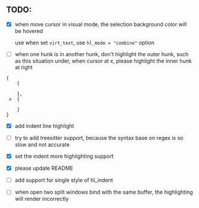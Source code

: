 ## TODO:

- [x] when move cursor in visual mode, the selection background color will be hovered

  use when set `virt_text`, use `hl_mode = "combine"` option

- [ ] when one hunk is in another hunk, don't highlight the outer hunk, such as this situation under, when cursor at x, please highlight the inner hunk at right

```
{
    {

    },
 x  {

    }
}
```

- [x] add indent line highlight

- [ ] try to add treesitter support, because the syntax base on regex is so slow and not accurate

- [x] set the indent more highlighting support

- [x] please update README

- [ ] add support for single style of hl_indent

- [ ] when open two split windows bind with the same buffer, the highlighting will render incorrectly
